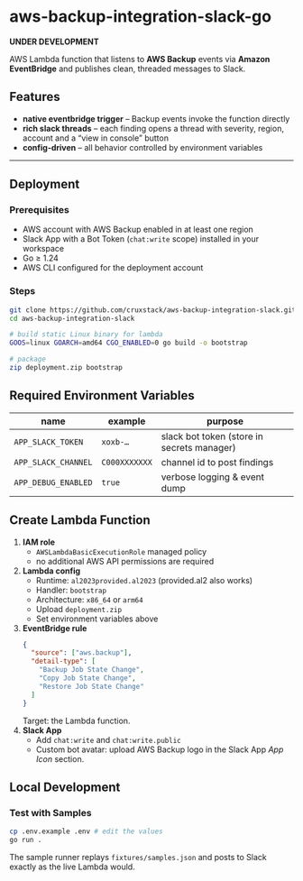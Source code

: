 # aws-backup-integration-slack-go

**UNDER DEVELOPMENT**

AWS Lambda function that listens to **AWS Backup** events via **Amazon
EventBridge** and publishes clean, threaded messages to Slack.

## Features

* **native eventbridge trigger** – Backup events invoke the function directly
* **rich slack threads** – each finding opens a thread with severity, region,
  account and a “view in console” button
* **config-driven** – all behavior controlled by environment variables

---

## Deployment

### Prerequisites

* AWS account with AWS Backup enabled in at least one region
* Slack App with a Bot Token (`chat:write` scope) installed in your workspace
* Go ≥ 1.24
* AWS CLI configured for the deployment account

### Steps

```bash
git clone https://github.com/cruxstack/aws-backup-integration-slack.git
cd aws-backup-integration-slack

# build static Linux binary for lambda
GOOS=linux GOARCH=amd64 CGO_ENABLED=0 go build -o bootstrap

# package
zip deployment.zip bootstrap
```

## Required Environment Variables

| name                  | example                                    | purpose                                                      |
| --------------------- | ------------------------------------------ | ------------------------------------------------------------ |
| `APP_SLACK_TOKEN`     | `xoxb-…`                                   | slack bot token (store in secrets manager)                   |
| `APP_SLACK_CHANNEL`   | `C000XXXXXXX`                              | channel id to post findings                                  |
| `APP_DEBUG_ENABLED`   | `true`                                     | verbose logging & event dump                                 |

## Create Lambda Function

1. **IAM role**
   * `AWSLambdaBasicExecutionRole` managed policy
   * no additional AWS API permissions are required
2. **Lambda config**
   * Runtime: `al2023provided.al2023` (provided.al2 also works)
   * Handler: `bootstrap`
   * Architecture: `x86_64` or `arm64`
   * Upload `deployment.zip`
   * Set environment variables above
3. **EventBridge rule**
    ```json
    {
      "source": ["aws.backup"],
      "detail-type": [
        "Backup Job State Change",
        "Copy Job State Change",
        "Restore Job State Change"
      ]
    }
   ```
   Target: the Lambda function.
4. **Slack App**
   * Add `chat:write` and `chat:write.public`
   * Custom bot avatar: upload AWS Backup logo in the Slack App *App Icon*
     section.


## Local Development

### Test with Samples

```bash
cp .env.example .env # edit the values
go run .
```

The sample runner replays `fixtures/samples.json` and posts to Slack exactly as
the live Lambda would.

